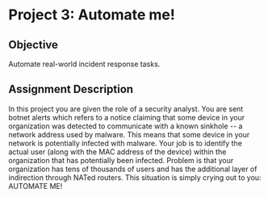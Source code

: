 # Project 3: Automate me!

## Objective

Automate real-world incident response tasks.


## Assignment Description

In this project you are given the role of a security analyst. You are sent botnet alerts which refers to a notice claiming that some device in your organization was detected to communicate with a known sinkhole -- a network address used by malware. This means that some device in your network is potentially infected with malware. Your job is to identify the actual user (along with the MAC address of the device) within the organization that has potentially been infected. Problem is that your organization has tens of thousands of users and has the additional layer of indirection through NATed routers. This situation is simply crying out to you: AUTOMATE ME!
